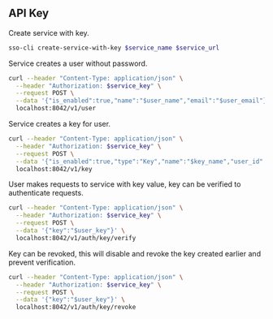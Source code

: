 ## API Key

Create service with key.

```bash
sso-cli create-service-with-key $service_name $service_url
```

Service creates a user without password.

```bash
curl --header "Content-Type: application/json" \
  --header "Authorization: $service_key" \
  --request POST \
  --data '{"is_enabled":true,"name":"$user_name","email":"$user_email"}' \
  localhost:8042/v1/user
```

Service creates a key for user.

```bash
curl --header "Content-Type: application/json" \
  --header "Authorization: $service_key" \
  --request POST \
  --data '{"is_enabled":true,"type":"Key","name":"$key_name","user_id":"$user_id"}' \
  localhost:8042/v1/key
```

User makes requests to service with key value, key can be verified to authenticate requests.

```bash
curl --header "Content-Type: application/json" \
  --header "Authorization: $service_key" \
  --request POST \
  --data '{"key":"$user_key"}' \
  localhost:8042/v1/auth/key/verify
```

Key can be revoked, this will disable and revoke the key created earlier and prevent verification.

```bash
curl --header "Content-Type: application/json" \
  --header "Authorization: $service_key" \
  --request POST \
  --data '{"key":"$user_key"}' \
  localhost:8042/v1/auth/key/revoke
```
